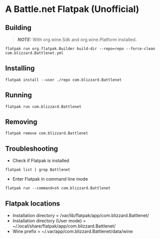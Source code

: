 # A Battle.net Flatpak (Unofficial)
## Building
> **_NOTE:_**  With org.wine.Sdk and org.wine.Platform installed.
```console
flatpak run org.flatpak.Builder build-dir --repo=repo --force-clean com.blizzard.Battlenet.yml
```
## Installing
```console
flatpak install --user ./repo com.blizzard.Battlenet
```
## Running
```console
flatpak run com.blizzard.Battlenet
```
## Removing
```console
flatpak remove com.blizzard.Battlenet
```
## Troubleshooting
- Check if Flatpak is installed
```console
flatpak list | grep Battlenet
```
- Enter Flatpak in command line mode
```console
flatpak run --command=sh com.blizzard.Battlenet
```
## Flatpak locations
- Installation directory             = /var/lib/flatpak/app/com.blizzard.Battlenet/
- Installation directory (User mode) = ~/.local/share/flatpak/app/com.blizzard.Battlenet/
- Wine prefix                        = ~/.var/app/com.blizzard.Battlenet/data/wine
